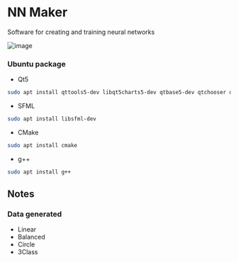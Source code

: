 # NN Maker

Software for creating and training neural networks 

![image](https://github.com/user-attachments/assets/7b9ef863-87f3-4481-9fe1-9c234f4cc593)

### Ubuntu package
- Qt5
```bash
sudo apt install qttools5-dev libqt5charts5-dev qtbase5-dev qtchooser qt5-qmake qtbase5-dev-tools
```
- SFML
```bash
sudo apt install libsfml-dev
```
- CMake
```bash
sudo apt install cmake
```
- g++ 
```bash
sudo apt install g++
```

## Notes

### Data generated

- Linear
- Balanced
- Circle
- 3Class
